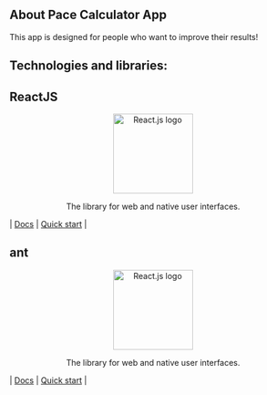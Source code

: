 ## About Pace Calculator App

This app is designed for people who want to improve their results!

## Technologies and libraries:

## ReactJS
<p style="text-align:center"> 
    <a href="https://react.dev/">
        <img src="https://upload.wikimedia.org/wikipedia/commons/a/a7/React-icon.svg" alt="React.js logo" height="140">
    </a>
</p>
<p style="text-align:center">  
    The library for web and native user interfaces.
</p>

| [Docs](https://react.dev/learn) | [Quick start](https://react.dev/learn/installation) |

## ant
<p style="text-align:center"> 
    <a href="https://react.dev/">
        <img src="https://upload.wikimedia.org/wikipedia/commons/a/a7/React-icon.svg" alt="React.js logo" height="140">
    </a>
</p>
<p style="text-align:center">  
    The library for web and native user interfaces.
</p>

| [Docs](https://react.dev/learn) | [Quick start](https://react.dev/learn/installation) |

[//]: # (## NodeJS)

[//]: # ()
[//]: # (<p align="center"> )

[//]: # (    <a href="https://nodejs.org/">)

[//]: # (        <img src="https://raw.githubusercontent.com/nodejs/nodejs.org/main/public/static/images/logo-hexagon.svg" alt="Node.js logo" height="140">)

[//]: # (    </a>)

[//]: # (</p>)

[//]: # (<p align="center">  )

[//]: # (    Node.js® is a free, open-sourced, cross-platform JavaScript run-time environment—<br> that lets developers write command line tools and server-side scripts outside of a browser.)

[//]: # (</p>)

[//]: # ()
[//]: # (| [Docs]&#40;https://https://nodejs.org/en/docs&#41; | [Downloads]&#40;https://nodejs.org/en/download&#41; |)

[//]: # (## Docker)

[//]: # (<p align="center"> )

[//]: # (    <a href="https://www.docker.com/">)

[//]: # (        <img src="https://upload.wikimedia.org/wikipedia/commons/4/4e/Docker_%28container_engine%29_logo.svg" alt="Docker logo" height="80">)

[//]: # (    </a>)

[//]: # (</p>)

[//]: # (<p align="center">  )

[//]: # (    Docker makes development efficient and predictable)

[//]: # (Docker takes away repetitive, mundane configuration tasks and is used throughout the development lifecycle for fast, easy and portable application development – desktop and cloud. Docker’s comprehensive end to end platform includes UIs, CLIs, APIs and security that are engineered to work together across the entire application delivery lifecycle.)

[//]: # (</p>)

[//]: # ()
[//]: # (| [Docs]&#40;https://docs.docker.com/&#41; | [Quick Start]&#40;https://docs.docker.com/get-started/&#41; | [Video Tutorial]&#40;https://www.youtube.com/watch?v=n9uCgUzfeRQ&#41; |)

[//]: # ()
[//]: # ()
[//]: # (# Libraries:)

[//]: # ()
[//]: # (## Axios)

[//]: # (<p align="center"> )

[//]: # (    <a href="https://axios-http.com/">)

[//]: # (        <img src="https://upload.wikimedia.org/wikipedia/commons/d/d1/Axios_%28computer_library%29_logo.svg" alt="AXIOS logo" height="60">)

[//]: # (    </a>)

[//]: # (</p>)

[//]: # (<p align="center">  )

[//]: # (    Promise based HTTP client for the browser and node.js)

[//]: # (    Axios is a simple promise based HTTP client for the browser and node.js. Axios provides a simple to use library in a small package with a very extensible interface.)

[//]: # (</p>)

[//]: # ()
[//]: # (| [Docs]&#40;https://github.com/axios/axios&#41; | [Quick Start]&#40;https://axios-http.com/docs/intro&#41; | [Video Tutorial]&#40;https://www.youtube.com/watch?v=fDVhl3DGkD0&#41; |)

[//]: # ()
[//]: # (## Bootstrap 5)

[//]: # (<p align="center"> )

[//]: # (    <a href="https://getbootstrap.com/">)

[//]: # (        <img src="https://upload.wikimedia.org/wikipedia/commons/b/b2/Bootstrap_logo.svg" alt="Bootstrap logo" height="60">)

[//]: # (    </a>)

[//]: # (</p>)

[//]: # (<p align="center">  )

[//]: # (    Bootstrap is a powerful, feature-packed frontend toolkit. Build anything—from prototype to production—in minutes.)

[//]: # (</p>)

[//]: # ()
[//]: # (| [Docs]&#40;https://getbootstrap.com/docs/5.3/getting-started/introduction/&#41; | [Quick Start]&#40;https://getbootstrap.com/docs/5.3/getting-started/introduction/&#41; |)

[//]: # ()
[//]: # (## Bcrypt)

[//]: # (<p align="center">  )

[//]: # (Bcrypt is a password-hashing function designed by Niels Provos and David Mazières, based on the Blowfish cipher and presented at USENIX in 1999.[1] Besides incorporating a salt to protect against rainbow table attacks, bcrypt is an adaptive function: over time, the iteration count can be increased to make it slower, so it remains resistant to brute-force search attacks even with increasing computation power.)

[//]: # (</p>)

[//]: # ()
[//]: # (| [Docs]&#40;https://www.npmjs.com/package/bcrypt&#41; |)

[//]: # ()
[//]: # (## Chalk)

[//]: # (<p align="center"> )

[//]: # (    <a href="https://www.npmjs.com/package/chalk">)

[//]: # (        <img src="https://raw.githubusercontent.com/chalk/chalk/a370f468a43999e4397094ff5c3d17aadcc4860e/media/logo.svg" alt="CHALK logo" height="60">)

[//]: # (    </a>)

[//]: # (</p>)

[//]: # (<p align="center">  )

[//]: # (    Colorize your console output!)

[//]: # (</p>)

[//]: # ()
[//]: # (| [Docs]&#40;https://www.npmjs.com/package/chalk&#41; | [Quick Start]&#40;https://www.npmjs.com/package/chalk&#41; | [Video Tutorial]&#40;https://www.youtube.com/watch?v=czsc2rsS3NY&#41; |)

[//]: # ()
[//]: # (## Config)

[//]: # (<p align="center">  )

[//]: # (Node-config organizes hierarchical configurations for your app deployments.)

[//]: # (</p>)

[//]: # ()
[//]: # (| [Docs]&#40;https://www.npmjs.com/package/config&#41; |)

[//]: # ()
[//]: # (## Cors)

[//]: # (<p align="center">  )

[//]: # (    CORS is a node.js package for providing a Connect/Express middleware that can be used to enable CORS with various options.)

[//]: # (</p>)

[//]: # ()
[//]: # (| [Docs]&#40;https://www.npmjs.com/package/cors&#41; |)

[//]: # ()
[//]: # (## Eslint)

[//]: # ()
[//]: # (<p align="center"> )

[//]: # (    <a href="https://eslint.org/">)

[//]: # (        <img src="https://www.vectorlogo.zone/logos/eslint/eslint-ar21.svg" alt="ESLint logo" height="60">)

[//]: # (    </a>)

[//]: # (</p>)

[//]: # (ESLint statically analyzes your code to quickly find problems. It is built into most text editors and you can run ESLint as part of your continuous integration pipeline.)

[//]: # (<p align="center">  )

[//]: # ()
[//]: # (</p>)

[//]: # ()
[//]: # (| [Docs]&#40;https://eslint.org/docs/latest/&#41; | [Quick Start]&#40;https://eslint.org/docs/latest/use/getting-started&#41; |)

[//]: # ()
[//]: # (## Express)

[//]: # (<p align="center"> )

[//]: # (    <a href="https://expressjs.com/">)

[//]: # (        <img src="https://www.vectorlogo.zone/logos/expressjs/expressjs-ar21.svg" alt="Express logo" height="60">)

[//]: # (    </a>)

[//]: # (</p>)

[//]: # (<p align="center">  )

[//]: # (Express is a flexible and lightweight Node.js web application framework that provides a set of advanced features for web and mobile applications.)

[//]: # (</p>)

[//]: # ()
[//]: # (| [Docs]&#40;https://expressjs.com/en/guide/routing.html&#41; |)

[//]: # ()
[//]: # (## Express-validator)

[//]: # (<p align="center">  )

[//]: # (Express-validator is a set of express.js middlewares that wraps the extensive collection of validators and sanitizers offered by validator.js.)

[//]: # (</p>)

[//]: # ()
[//]: # (| [Docs]&#40;https://www.npmjs.com/package/express-validator&#41; |)

[//]: # (## Jsonwebtoken)

[//]: # (<p align="center"> )

[//]: # (    <a href="https://jwt.io/">)

[//]: # (        <img src="https://jwt.io/img/pic_logo.svg" alt="logo" height="60">)

[//]: # (    </a>)

[//]: # (</p>)

[//]: # (JSON Web Tokens are an open, industry standard RFC 7519 method for representing claims securely between two parties.)

[//]: # ()
[//]: # (JWT.IO allows you to decode, verify and generate JWT.)

[//]: # (<p align="center">  )

[//]: # ()
[//]: # (</p>)

[//]: # ()
[//]: # (| [Docs]&#40;https://www.npmjs.com/package/jsonwebtoken&#41; |)

[//]: # ()
[//]: # (## Lodash)

[//]: # (<p align="center"> )

[//]: # (    <a href="https://lodash.com/">)

[//]: # (        <img src="https://www.vectorlogo.zone/logos/lodash/lodash-ar21.svg" alt="logo" height="60">)

[//]: # (    </a>)

[//]: # (</p>)

[//]: # (<p align="center">  )

[//]: # (    A modern JavaScript utility library delivering modularity, performance & extras.)

[//]: # (</p>)

[//]: # ()
[//]: # (| [Docs]&#40;https://lodash.com/docs/4.17.15&#41; |)

[//]: # ()
[//]: # (## Mongoose)

[//]: # (<p align="center"> )

[//]: # (    <a href="https://mongoosejs.com/">)

[//]: # (        <img src="https://encrypted-tbn0.gstatic.com/images?q=tbn:ANd9GcSqv86vz-hwyPmIqd0X_QNcEuxQbdKUkcLblD7Pi0kHaw&s" alt="logo" height="60">)

[//]: # (    </a>)

[//]: # (</p>)

[//]: # (<p align="center">  )

[//]: # (elegant mongodb object modeling for node.js)

[//]: # (</p>)

[//]: # ()
[//]: # (| [Docs]&#40;https://mongoosejs.com/docs/guide.html&#41; |)

[//]: # ()
[//]: # (## Nanoid)

[//]: # (<p align="center"> )

[//]: # (    <a href="https://www.npmjs.com/package/nanoid">)

[//]: # (        <img src="https://camo.githubusercontent.com/c306d97014be1caa9a2a511a0ff4722d54a77b0b6c81a18c81113d6051408325/68747470733a2f2f61692e6769746875622e696f2f6e616e6f69642f6c6f676f2e737667" alt="logo" height="60">)

[//]: # (    </a>)

[//]: # (</p>)

[//]: # (<p align="center">  )

[//]: # (A tiny, secure, URL-friendly, unique string ID generator for JavaScript.)

[//]: # (</p>)

[//]: # ()
[//]: # (| [Docs]&#40;https://www.npmjs.com/package/nanoid&#41; |)

[//]: # ()
[//]: # (## React-Router)

[//]: # (<p align="center"> )

[//]: # (    <a href="https://reactrouter.com/">)

[//]: # (        <img src="https://reactrouter.com/_brand/react-router-stacked-color-inverted.png" alt="logo" height="60">)

[//]: # (    </a>)

[//]: # (</p>)

[//]: # (<p align="center">  )

[//]: # (React Router is a lightweight, fully-featured routing library for the React JavaScript library. React Router runs everywhere that React runs; on the web, on the server &#40;using node.js&#41;, and on React Native.)

[//]: # (</p>)

[//]: # ()
[//]: # (| [Docs]&#40;https://reactrouter.com/en/main/start/tutorial&#41;)

[//]: # ()
[//]: # (## React-Toastify)

[//]: # (<p align="center">  )

[//]: # ( React-Toastify allows you to add notifications to your app with ease. No more nonsense!)

[//]: # (</p>)

[//]: # ()
[//]: # (| [Docs]&#40;https://github.com/fkhadra/react-toastify#readme&#41; |)

[//]: # ()
[//]: # (## Redux)

[//]: # (<p align="center"> )

[//]: # (    <a href="https://redux.js.org/">)

[//]: # (        <img src="https://cdn.worldvectorlogo.com/logos/redux.svg" alt="logo" height="60">)

[//]: # (    </a>)

[//]: # (</p>)

[//]: # (<p align="center">  )

[//]: # (A Predictable State Container for JS Apps)

[//]: # (</p>)

[//]: # ()
[//]: # (| [User Guide]&#40;https://redux.js.org/usage/&#41; | [Quick Start]&#40;https://redux.js.org/introduction/getting-started&#41; |)

[//]: # ()
[//]: # (## Yup)

[//]: # (<p align="center">  )

[//]: # (Yup is a schema builder for runtime value parsing and validation. Define a schema, transform a value to match, assert the shape of an existing value, or both. Yup schema are extremely expressive and allow modeling complex, interdependent validations, or value transformation.)

[//]: # (</p>)

[//]: # ()
[//]: # (| [Quick Start]&#40;https://www.npmjs.com/package/yup&#41; |)
